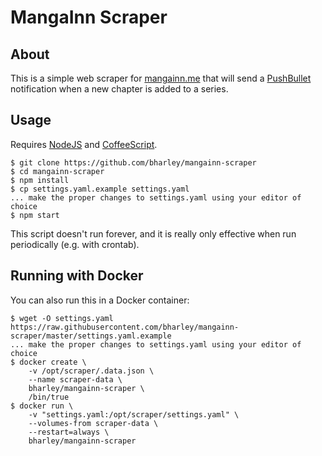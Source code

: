 # MangaInn Scraper
## About
This is a simple web scraper for [mangainn.me] that will send a [PushBullet] notification when a new chapter is added to a series.

## Usage
Requires [NodeJS] and [CoffeeScript].

    $ git clone https://github.com/bharley/mangainn-scraper
    $ cd mangainn-scraper
    $ npm install
    $ cp settings.yaml.example settings.yaml
    ... make the proper changes to settings.yaml using your editor of choice
    $ npm start

This script doesn't run forever, and it is really only effective when run periodically (e.g. with crontab).

## Running with Docker
You can also run this in a Docker container:

    $ wget -O settings.yaml https://raw.githubusercontent.com/bharley/mangainn-scraper/master/settings.yaml.example
    ... make the proper changes to settings.yaml using your editor of choice
    $ docker create \
        -v /opt/scraper/.data.json \
        --name scraper-data \
        bharley/mangainn-scraper \
        /bin/true
    $ docker run \
        -v "settings.yaml:/opt/scraper/settings.yaml" \
        --volumes-from scraper-data \
        --restart=always \
        bharley/mangainn-scraper

[mangainn.me]: http://www.mangainn.me
[PushBullet]: https://www.pushbullet.com
[NodeJS]: https://nodejs.org
[CoffeeScript]: http://coffeescript.org

